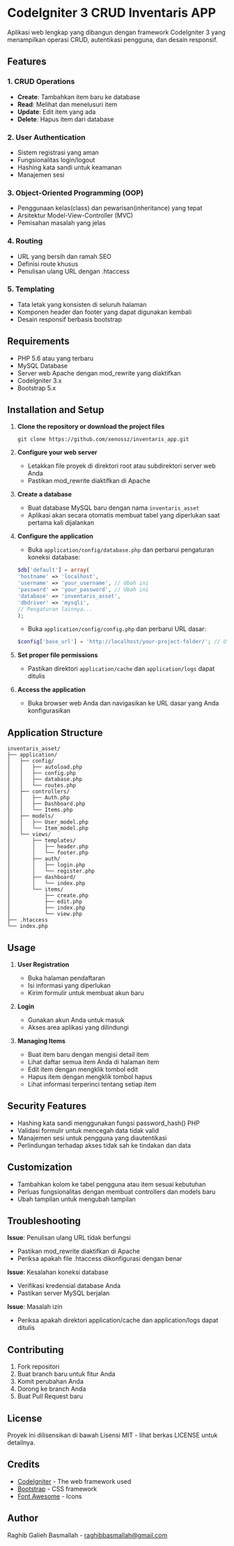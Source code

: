 # CodeIgniter 3 CRUD Inventaris APP

Aplikasi web lengkap yang dibangun dengan framework CodeIgniter 3 yang menampilkan operasi CRUD, autentikasi pengguna, dan desain responsif.

## Features

### 1. CRUD Operations
* **Create**: Tambahkan item baru ke database
* **Read**: Melihat dan menelusuri item
* **Update**: Edit item yang ada
* **Delete**: Hapus item dari database

### 2. User Authentication
* Sistem registrasi yang aman
* Fungsionalitas login/logout
* Hashing kata sandi untuk keamanan
* Manajemen sesi

### 3. Object-Oriented Programming (OOP)
* Penggunaan kelas(class) dan pewarisan(inheritance) yang tepat
* Arsitektur Model-View-Controller (MVC)
* Pemisahan masalah yang jelas

### 4. Routing
* URL yang bersih dan ramah SEO
* Definisi route khusus
* Penulisan ulang URL dengan .htaccess

### 5. Templating
* Tata letak yang konsisten di seluruh halaman
* Komponen header dan footer yang dapat digunakan kembali
* Desain responsif berbasis bootstrap

## Requirements

* PHP 5.6 atau yang terbaru
* MySQL Database
* Server web Apache dengan mod_rewrite yang diaktifkan
* CodeIgniter 3.x
* Bootstrap 5.x

## Installation and Setup

1. **Clone the repository or download the project files**
   ```
   git clone https://github.com/xenossz/inventaris_app.git
   ```

2. **Configure your web server**
   * Letakkan file proyek di direktori root atau subdirektori server web Anda
   * Pastikan mod_rewrite diaktifkan di Apache

3. **Create a database**
   * Buat database MySQL baru dengan nama `inventaris_asset`
   * Aplikasi akan secara otomatis membuat tabel yang diperlukan saat pertama kali dijalankan

4. **Configure the application**
   * Buka `application/config/database.php` dan perbarui pengaturan koneksi database:
   ```php
   $db['default'] = array(
   'hostname' => 'localhost',
   'username' => 'your_username', // Ubah ini
   'password' => 'your_password', // Ubah ini
   'database' => 'inventaris_asset',
   'dbdriver' => 'mysqli',
   // Pengaturan lainnya...
   );
   ```
   * Buka `application/config/config.php` dan perbarui URL dasar:
   ```php
   $config['base_url'] = 'http://localhost/your-project-folder/'; // Ubah ini
   ```

5. **Set proper file permissions**
   * Pastikan direktori `application/cache` dan `application/logs` dapat ditulis

6. **Access the application**
   * Buka browser web Anda dan navigasikan ke URL dasar yang Anda konfigurasikan

## Application Structure

```
inventaris_asset/
├── application/
│   ├── config/
│   │   ├── autoload.php
│   │   ├── config.php
│   │   ├── database.php
│   │   └── routes.php
│   ├── controllers/
│   │   ├── Auth.php
│   │   ├── Dashboard.php
│   │   └── Items.php
│   ├── models/
│   │   ├── User_model.php
│   │   └── Item_model.php
│   └── views/
│       ├── templates/
│       │   ├── header.php
│       │   └── footer.php
│       ├── auth/
│       │   ├── login.php
│       │   └── register.php
│       ├── dashboard/
│       │   └── index.php
│       └── items/
│           ├── create.php
│           ├── edit.php
│           ├── index.php
│           └── view.php
├── .htaccess
└── index.php
```

## Usage

1. **User Registration**
   * Buka halaman pendaftaran
   * Isi informasi yang diperlukan
   * Kirim formulir untuk membuat akun baru

2. **Login**
   * Gunakan akun Anda untuk masuk
   * Akses area aplikasi yang dilindungi

3. **Managing Items**
   * Buat item baru dengan mengisi detail item
   * Lihat daftar semua item Anda di halaman item
   * Edit item dengan mengklik tombol edit
   * Hapus item dengan mengklik tombol hapus
   * Lihat informasi terperinci tentang setiap item

## Security Features

* Hashing kata sandi menggunakan fungsi password_hash() PHP
* Validasi formulir untuk mencegah data tidak valid
* Manajemen sesi untuk pengguna yang diautentikasi
* Perlindungan terhadap akses tidak sah ke tindakan dan data

## Customization

* Tambahkan kolom ke tabel pengguna atau item sesuai kebutuhan
* Perluas fungsionalitas dengan membuat controllers dan models baru
* Ubah tampilan untuk mengubah tampilan

## Troubleshooting

**Issue**: Penulisan ulang URL tidak berfungsi
* Pastikan mod_rewrite diaktifkan di Apache
* Periksa apakah file .htaccess dikonfigurasi dengan benar

**Issue**: Kesalahan koneksi database
* Verifikasi kredensial database Anda
* Pastikan server MySQL berjalan

**Issue**: Masalah izin
* Periksa apakah direktori application/cache dan application/logs dapat ditulis

## Contributing

1. Fork repositori
2. Buat branch baru untuk fitur Anda
3. Komit perubahan Anda
4. Dorong ke branch Anda
5. Buat Pull Request baru

## License

Proyek ini dilisensikan di bawah Lisensi MIT - lihat berkas LICENSE untuk detailnya.

## Credits

* [CodeIgniter](https://codeigniter.com/) - The web framework used
* [Bootstrap](https://getbootstrap.com/) - CSS framework
* [Font Awesome](https://fontawesome.com/) - Icons

## Author

Raghib Galieh Basmallah - [raghibbasmallah@gmail.com](mailto:raghibbasmallah@gmail.com)
